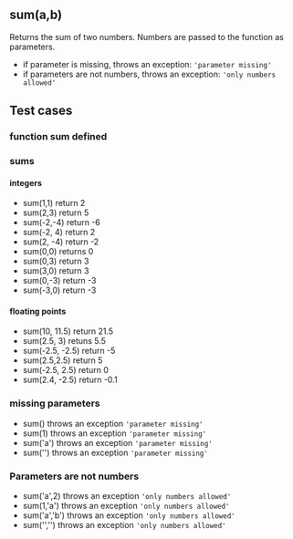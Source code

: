 ## **sum(a,b)**

Returns the sum of two numbers. Numbers are passed to the function as parameters.

-   if parameter is missing, throws an exception: `'parameter missing'`
-   if parameters are not numbers, throws an exception: `'only numbers allowed'`

## Test cases

### function sum defined

### sums
#### integers
-   sum(1,1) return 2
-   sum(2,3) return 5
-   sum(-2,-4) return -6
-   sum(-2, 4) return 2
-   sum(2, -4) return -2
-   sum(0,0) returns 0
-   sum(0,3) return 3
-   sum(3,0) return 3
-   sum(0,-3) return -3
-   sum(-3,0) return -3

#### floating points
-   sum(10, 11.5) return 21.5
-   sum(2.5, 3) retuns 5.5
-   sum(-2.5, -2.5) return -5
-   sum(2.5,2.5) return 5
-   sum(-2.5, 2.5) return 0
-   sum(2.4, -2.5) return -0.1

### missing parameters
-   sum() throws an exception  `'parameter missing'`
-   sum(1) throws an exception  `'parameter missing'`
-   sum('a') throws an exception  `'parameter missing'`
-   sum('') throws an exception  `'parameter missing'`

### Parameters are not numbers
-   sum('a',2) throws an exception `'only numbers allowed'`
-   sum(1,'a') throws an exception `'only numbers allowed'`
-   sum('a','b') throws an exception `'only numbers allowed'`
-   sum('','') throws an exception `'only numbers allowed'`
